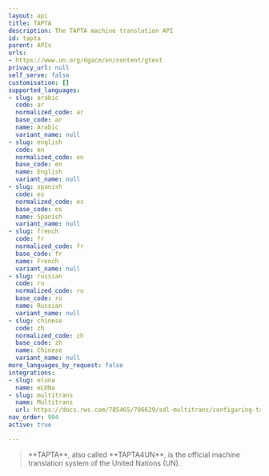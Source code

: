 ```yaml
---
layout: api
title: TAPTA
description: The TAPTA machine translation API
id: tapta
parent: APIs
urls:
- https://www.un.org/dgacm/en/content/gtext
privacy_url: null
self_serve: false
customisation: []
supported_languages:
- slug: arabic
  code: ar
  normalized_code: ar
  base_code: ar
  name: Arabic
  variant_name: null
- slug: english
  code: en
  normalized_code: en
  base_code: en
  name: English
  variant_name: null
- slug: spanish
  code: es
  normalized_code: es
  base_code: es
  name: Spanish
  variant_name: null
- slug: french
  code: fr
  normalized_code: fr
  base_code: fr
  name: French
  variant_name: null
- slug: russian
  code: ru
  normalized_code: ru
  base_code: ru
  name: Russian
  variant_name: null
- slug: chinese
  code: zh
  normalized_code: zh
  base_code: zh
  name: Chinese
  variant_name: null
more_languages_by_request: false
integrations:
- slug: eluna
  name: eLUNa
- slug: multitrans
  name: Multitrans
  url: https://docs.rws.com/785465/786629/sdl-multitrans/configuring-tapta
nav_order: 994
active: true

---
```

<blockquote>
 **TAPTA**, also called **TAPTA4UN**, is the official machine translation system of the United Nations (UN).
</blockquote>



